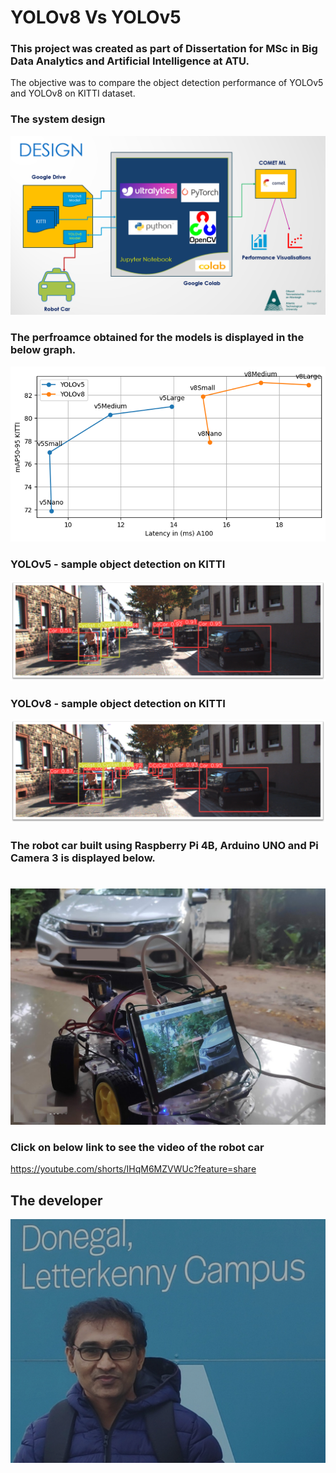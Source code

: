 # YOLOv8 Vs YOLOv5

### This project was created as part of Dissertation for MSc in Big Data Analytics and Artificial Intelligence at ATU.


The objective was to compare the object detection performance of YOLOv5 and YOLOv8 on KITTI dataset. 


### The system design

![Performance](images/design.png)

### The perfroamce obtained for the models is displayed in the below graph.

![Performance](images/perf.png)


### YOLOv5 - sample object detection on KITTI 
![YOLOv5](images/yolov5.png)


### YOLOv8 - sample object detection on KITTI 

![YOLOv8](images/yolov8.png)


### The robot car built using Raspberry Pi 4B, Arduino UNO and Pi Camera 3 is displayed below.
#
![Performance](images/robocar.png)


### Click on below link to see the video of the robot car
https://youtube.com/shorts/IHqM6MZVWUc?feature=share



## The developer

![Santhosh](images/me.png)



